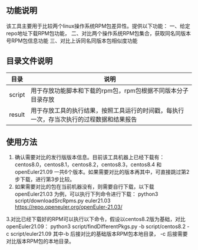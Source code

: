## 功能说明
该工具主要用于比较两个linux操作系统RPM包差异性。提供以下功能：
一、给定repo地址下载RPM包功能，
二、对比两个操作系统RPM包集合，获取同名同版本号RPM包信息功能
三、对比上诉同名同版本包相似度功能

## 目录文件说明
| 目录 | 说明  |
|--|--|
| script | 用于存放功能脚本和下载的rpm包，rpm包根据不同版本分子目录存放  |
|result |用于存放工具的执行结果，按照工具运行的时间戳，每执行一次，存当次执行的过程数据和结果报告|

## 使用方法
1. 确认需要对比的发行版版本信息。目前该工具机器上已经下载有：centos8.0，centos8.1，centos8.2，centos8.3，centos8.4 和openEuler21.09 一共6个版本。如果需要对比的版本再其中，可直接跳过第2步下载，进行第3步比较。
2. 如果需要对比的包在当前机器没有，则需要自行下载，以下载openEuler21.03 为例，可以执行下列命令进行下载：
    python3 script/downloadSrcRpms.py euler21.03  https://repo.openeuler.org/openEuler-21.03/

 3.对比已经下载好的RPM可以执行以下命令，假设以centos8.2版为基础，对比openEuler21.09：
     python3 script/findDifferentPkgs.py -b script/centos8.2 -c script/euler21.09
     其中-b 后接对比的基础版本RPM包本地目录， -c 后接需要对比版本RPM包的本地目录。
     


